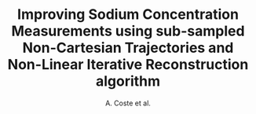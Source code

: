 ---
cat: ciel
subcat: ciclops
bestof: false
author: A. Coste et al.
title: Improving Sodium Concentration Measurements using sub-sampled Non-Cartesian Trajectories and Non-Linear Iterative Reconstruction algorithm
year: 2017
type: inproceedings
---